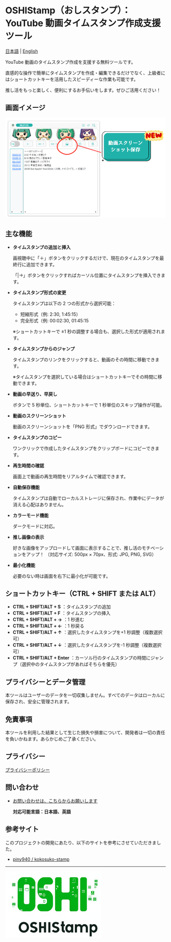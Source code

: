 # OSHIStamp（おしスタンプ）：YouTube 動画タイムスタンプ作成支援ツール

[日本語](README.md) | [English](README-EN.md)

YouTube 動画のタイムスタンプ作成を支援する無料ツールです。

直感的な操作で簡単にタイムスタンプを作成・編集できるだけでなく、上級者にはショートカットキーを活用したスピーディーな作業も可能です。

推し活をもっと楽しく、便利にするお手伝いをします。ぜひご活用ください！

## 画面イメージ

![alt text](./images/image-screen.png)

## 主な機能

- **タイムスタンプの追加と挿入**

  画視聴中に「＋」ボタンをクリックするだけで、現在のタイムスタンプを最終行に追加できます。

  「|→」ボタンをクリックすればカーソル位置にタイムスタンプを挿入できます。

- **タイムスタンプ形式の変更**

  タイムスタンプは以下の 2 つの形式から選択可能：

  - 短縮形式（例: 2:30, 1:45:15）
  - 完全形式（例: 00:02:30, 01:45:15

  ※ショートカットキーで ±1 秒の調整する場合も、選択した形式が適用されます。

- **タイムスタンプからのジャンプ**

  タイムスタンプのリンクをクリックすると、動画のその時間に移動できます。

  ※タイムスタンプを選択している場合はショートカットキーでその時間に移動できます。

- **動画の早送り、早戻し**

  ボタンで 5 秒単位、ショートカットキーで 1 秒単位のスキップ操作が可能。

- **動画のスクリーンショット**

  動画のスクリーンショットを「PNG 形式」でダウンロードできます。

- **タイムスタンプのコピー**

  ワンクリックで作成したタイムスタンプをクリップボードにコピーできます。

- **再生時間の確認**

  画面上で動画の再生時間をリアルタイムで確認できます。

- **自動保存機能**

  タイムスタンプは自動でローカルストレージに保存され、作業中にデータが消える心配はありません。

- **カラーモード機能**

  ダークモードに対応。

- **推し画像の表示**

  好きな画像をアップロードして画面に表示することで、推し活のモチベーションをアップ！
  （対応サイズ: 500px × 70px、形式: JPG, PNG, SVG）

- **最小化機能**

  必要のない時は画面を右下に最小化が可能です。

## ショートカットキー（CTRL + SHIFT または ALT）

- **CTRL + SHIFT/ALT + S** ：タイムスタンプの追加
- **CTRL + SHIFT/ALT + F** ：タイムスタンプの挿入
- **CTRL + SHIFT/ALT + →** ：1 秒進む
- **CTRL + SHIFT/ALT + ←** ：1 秒戻る
- **CTRL + SHIFT/ALT + ↑** ：選択したタイムスタンプを+1 秒調整（複数選択可）
- **CTRL + SHIFT/ALT + ↓** ：選択したタイムスタンプを-1 秒調整（複数選択可）
- **CTRL + SHIFT/ALT + Enter** ：カーソル行のタイムスタンプの時間にジャンプ（選択中のタイムスタンプがあればそちらを優先）

## プライバシーとデータ管理

本ツールはユーザーのデータを一切収集しません。すべてのデータはローカルに保存され、安全に管理されます。

## 免責事項

本ツールを利用した結果として生じた損失や損害について、開発者は一切の責任を負いかねます。あらかじめご了承ください。

## プライバシー

[プライバシーポリシー](https://takanori-azegami-jp.github.io/OSHIStamp-docs/)

## 問い合わせ

- [お問い合わせは、こちらからお願いします](https://github.com/takanori-azegami-jp/OSHIStamp-docs/issues)

  **対応可能言語：日本語、英語**

## 参考サイト

このプロジェクトの開発にあたり、以下のサイトを参考にさせていただきました。

- [piny940 / kokosuko-stamp](https://github.com/piny940/kokosuko-stamp)

---

![alt text](./images/image-logo.png)
